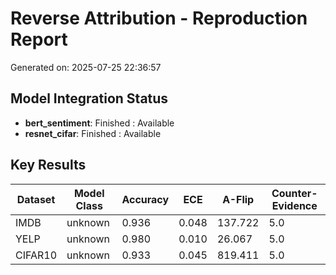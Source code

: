 # Reverse Attribution - Reproduction Report

Generated on: 2025-07-25 22:36:57

## Model Integration Status

- **bert_sentiment**: Finished : Available
- **resnet_cifar**: Finished : Available

## Key Results

| Dataset | Model Class | Accuracy | ECE | A-Flip | Counter-Evidence |
|---------|-------------|----------|-----|---------|------------------|
| IMDB | unknown | 0.936 | 0.048 | 137.722 | 5.0 |
| YELP | unknown | 0.980 | 0.010 | 26.067 | 5.0 |
| CIFAR10 | unknown | 0.933 | 0.045 | 819.411 | 5.0 |

